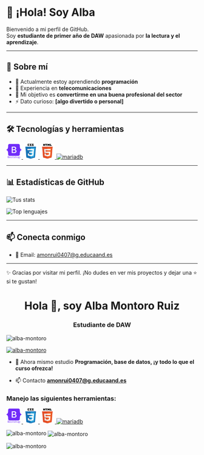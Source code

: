 # 👋 ¡Hola! Soy Alba

Bienvenido a mi perfil de GitHub.  
Soy **estudiante de primer año de DAW** apasionada por **la lectura y el aprendizaje**.  
 

---

## 🚀 Sobre mí

- 🌱 Actualmente estoy aprendiendo **programación**  
- 💼 Experiencia en **telecomunicaciones**  
- 🎯 Mi objetivo es **convertirme en una buena profesional del sector**  
- ⚡ Dato curioso: **[algo divertido o personal]**

---

## 🛠️ Tecnologías y herramientas

<p align="left"> <a href="https://getbootstrap.com" target="_blank" rel="noreferrer"> <img src="https://raw.githubusercontent.com/devicons/devicon/master/icons/bootstrap/bootstrap-plain-wordmark.svg" alt="bootstrap" width="40" height="40"/> </a> <a href="https://www.w3schools.com/css/" target="_blank" rel="noreferrer"> <img src="https://raw.githubusercontent.com/devicons/devicon/master/icons/css3/css3-original-wordmark.svg" alt="css3" width="40" height="40"/> </a> <a href="https://www.w3.org/html/" target="_blank" rel="noreferrer"> <img src="https://raw.githubusercontent.com/devicons/devicon/master/icons/html5/html5-original-wordmark.svg" alt="html5" width="40" height="40"/> </a> <a href="https://mariadb.org/" target="_blank" rel="noreferrer"> <img src="https://www.vectorlogo.zone/logos/mariadb/mariadb-icon.svg" alt="mariadb" width="40" height="40"/> </a> </p>

---

## 📊 Estadísticas de GitHub

![Tus stats](https://github-readme-stats.vercel.app/api?alba-montoro=TU_USUARIO&show_icons=true&theme=radical)  

![Top lenguajes](https://github-readme-stats.vercel.app/api/top-langs/?alba-montoro=TU_USUARIO&layout=compact&theme=radical)  

---

## 📫 Conecta conmigo

- 📧 Email: [amonrui0407@g.educaand.es](mailto:amonrui0407@g.educaan.es)  

---

✨ Gracias por visitar mi perfil. ¡No dudes en ver mis proyectos y dejar una ⭐ si te gustan!  





<h1 align="center">Hola 👋, soy Alba Montoro Ruiz</h1>
<h3 align="center">Estudiante de DAW</h3>

<p align="left"> <img src="https://komarev.com/ghpvc/?username=alba-montoro&label=Profile%20views&color=0e75b6&style=flat" alt="alba-montoro" /> </p>

<p align="left"> <a href="https://github.com/ryo-ma/github-profile-trophy"><img src="https://github-profile-trophy.vercel.app/?username=alba-montoro" alt="alba-montoro" /></a> </p>

- 🌱 Ahora mismo estudio **Programación, base de datos, ¡y todo lo que el curso ofrezca!**

- 📫 Contacto **amonrui0407@g.educaand.es**

<h3>Manejo las siguientes herramientas:</h3>

<p align="left"> <a href="https://getbootstrap.com" target="_blank" rel="noreferrer"> <img src="https://raw.githubusercontent.com/devicons/devicon/master/icons/bootstrap/bootstrap-plain-wordmark.svg" alt="bootstrap" width="40" height="40"/> </a> <a href="https://www.w3schools.com/css/" target="_blank" rel="noreferrer"> <img src="https://raw.githubusercontent.com/devicons/devicon/master/icons/css3/css3-original-wordmark.svg" alt="css3" width="40" height="40"/> </a> <a href="https://www.w3.org/html/" target="_blank" rel="noreferrer"> <img src="https://raw.githubusercontent.com/devicons/devicon/master/icons/html5/html5-original-wordmark.svg" alt="html5" width="40" height="40"/> </a> <a href="https://mariadb.org/" target="_blank" rel="noreferrer"> <img src="https://www.vectorlogo.zone/logos/mariadb/mariadb-icon.svg" alt="mariadb" width="40" height="40"/> </a> </p>

<p><img align="left" src="https://github-readme-stats.vercel.app/api/top-langs?username=alba-montoro&show_icons=true&locale=en&layout=compact" alt="alba-montoro" /></p>

<p>&nbsp;<img align="center" src="https://github-readme-stats.vercel.app/api?username=alba-montoro&show_icons=true&locale=en" alt="alba-montoro" /></p>

<p><img align="center" src="https://github-readme-streak-stats.herokuapp.com/?user=alba-montoro&" alt="alba-montoro" /></p>

